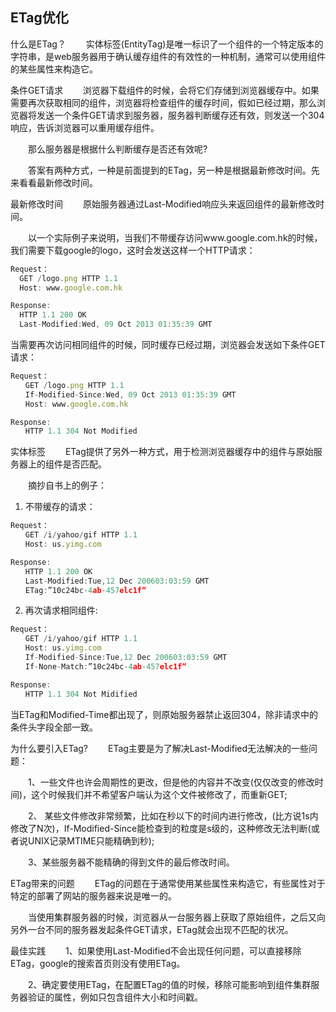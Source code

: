 ## ETag优化

什么是ETag？
　　实体标签(EntityTag)是唯一标识了一个组件的一个特定版本的字符串，是web服务器用于确认缓存组件的有效性的一种机制，通常可以使用组件的某些属性来构造它。

条件GET请求
　　浏览器下载组件的时候，会将它们存储到浏览器缓存中。如果需要再次获取相同的组件，浏览器将检查组件的缓存时间，假如已经过期，那么浏览器将发送一个条件GET请求到服务器，服务器判断缓存还有效，则发送一个304响应，告诉浏览器可以重用缓存组件。

　　那么服务器是根据什么判断缓存是否还有效呢?

　　答案有两种方式，一种是前面提到的ETag，另一种是根据最新修改时间。先来看看最新修改时间。

最新修改时间
　　原始服务器通过Last-Modified响应头来返回组件的最新修改时间。

　　以一个实际例子来说明，当我们不带缓存访问www.google.com.hk的时候，我们需要下载google的logo，这时会发送这样一个HTTP请求：
```js
Request：
  GET /logo.png HTTP 1.1
  Host: www.google.com.hk

Response:
  HTTP 1.1 200 OK
  Last-Modified:Wed, 09 Oct 2013 01:35:39 GMT

```
当需要再次访问相同组件的时候，同时缓存已经过期，浏览器会发送如下条件GET请求：
```js
Request：
　　GET /logo.png HTTP 1.1
　　If-Modified-Since:Wed, 09 Oct 2013 01:35:39 GMT
　　Host: www.google.com.hk

Response:
　　HTTP 1.1 304 Not Modified
```

实体标签
　　ETag提供了另外一种方式，用于检测浏览器缓存中的组件与原始服务器上的组件是否匹配。

　　摘抄自书上的例子：

1. 不带缓存的请求：
```js
Request：
　　GET /i/yahoo/gif HTTP 1.1
　　Host: us.yimg.com

Response:
　　HTTP 1.1 200 OK
　　Last-Modified:Tue,12 Dec 200603:03:59 GMT
　　ETag:”10c24bc-4ab-457elc1f“
```
2. 再次请求相同组件:
```js
Request：
　　GET /i/yahoo/gif HTTP 1.1
　　Host: us.yimg.com
　　If-Modified-Since:Tue,12 Dec 200603:03:59 GMT
　　If-None-Match:”10c24bc-4ab-457elc1f“

Response:
　　HTTP 1.1 304 Not Midified
```

当ETag和Modified-Time都出现了，则原始服务器禁止返回304，除非请求中的条件头字段全部一致。

为什么要引入ETag?
　　ETag主要是为了解决Last-Modified无法解决的一些问题：

　　1、一些文件也许会周期性的更改，但是他的内容并不改变(仅仅改变的修改时间)，这个时候我们并不希望客户端认为这个文件被修改了，而重新GET;

　　2、 某些文件修改非常频繁，比如在秒以下的时间内进行修改，(比方说1s内修改了N次)，If-Modified-Since能检查到的粒度是s级的，这种修改无法判断(或者说UNIX记录MTIME只能精确到秒);

　　3、某些服务器不能精确的得到文件的最后修改时间。

ETag带来的问题
　　ETag的问题在于通常使用某些属性来构造它，有些属性对于特定的部署了网站的服务器来说是唯一的。

　　当使用集群服务器的时候，浏览器从一台服务器上获取了原始组件，之后又向另外一台不同的服务器发起条件GET请求，ETag就会出现不匹配的状况。

最佳实践
　　1、如果使用Last-Modified不会出现任何问题，可以直接移除ETag，google的搜索首页则没有使用ETag。

　　2、确定要使用ETag，在配置ETag的值的时候，移除可能影响到组件集群服务器验证的属性，例如只包含组件大小和时间戳。